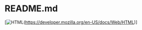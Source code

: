 # README.md

[![HTML](https://img.shields.io/badge/HTML-E34F26?style=for-the-badge&logo=html5&logoColor=%23FFFFFF&logoSize=3)(https://developer.mozilla.org/en-US/docs/Web/HTML)]
